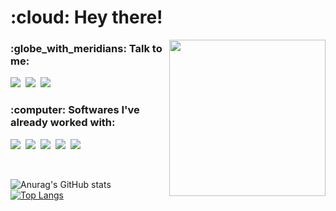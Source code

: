 <h1>:cloud: Hey there!</h1>

<img src="https://media.giphy.com/media/fSGrpj2wJynDwgftc7/giphy.gif" width="250" align="right">

<h3>:globe_with_meridians: Talk to me:</h3>

<p>
    <a href="https://www.linkedin.com/in/mclaralvs/"><img src="https://img.shields.io/badge/LinkedIn-0077B5?style=for-the-badge&logo=linkedin&logoColor=white"></img></a>&nbsp;
    <a href="https://www.instagram.com/mclaralvs/"><img src="https://img.shields.io/badge/Instagram-E4405F?style=for-the-badge&logo=instagram&logoColor=white"></img></a>&nbsp;
    <img src="https://img.shields.io/badge/Gmail-D14836?style=for-the-badge&logo=gmail&logoColor=white"></img>
</p>

<h3>:computer: Softwares I've already worked with:</h3>

<p>
    <img src="https://img.shields.io/badge/HTML5-E34F26?style=for-the-badge&logo=html5&logoColor=white"></img>&nbsp;
    <img src="https://img.shields.io/badge/CSS3-1572B6?style=for-the-badge&logo=css3&logoColor=white"></img>&nbsp;
    <img src="https://img.shields.io/badge/Python-3776AB?style=for-the-badge&logo=python&logoColor=white"></img>&nbsp;
    <img src="https://img.shields.io/badge/C-00599C?style=for-the-badge&logo=c&logoColor=white"></img>&nbsp;
    <img src="https://img.shields.io/badge/MySQL-00000F?style=for-the-badge&logo=mysql&logoColor=white"></img>&nbsp;
</p>

<br>

<div>

![Anurag's GitHub stats](https://github-readme-stats.vercel.app/api?username=mclaralvs&theme=dark&hide_border=true&text_color=FFFFFF&icon_color=00000&hide=prs,issues&custom_title=Maria&nbsp;Clara's&nbsp;GitHub&nbsp;Stats&hide_rank=true&show_icons=true) &nbsp;&nbsp;&nbsp;&nbsp; [![Top Langs](https://github-readme-stats.vercel.app/api/top-langs/?username=mclaralvs&theme=dark&hide_border=true&show_icons=true&layout=compact)](https://github.com/mclaralvs/github-readme-stats)

</div>
